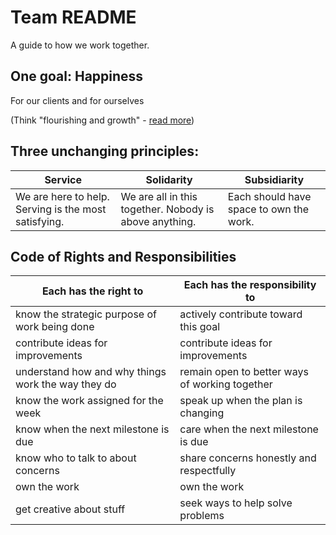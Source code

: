 # Team README
A guide to how we work together.

## One goal: Happiness
For our clients and for ourselves

(Think "flourishing and growth" - [read more](https://www.macat.com/blog/2017/5/20/aristotles-secret-to-happiness-what-will-make-us-happy-now))

## Three unchanging principles: 
|Service|Solidarity|Subsidiarity|
|---|---|---|
|We are here to help. Serving is the most satisfying.|We are all in this together. Nobody is above anything.|Each should have space to own the work.|

## Code of Rights and Responsibilities

|Each has the right to|Each has the responsibility to|
|---|---|
|know the strategic purpose of work being done|actively contribute toward this goal|
|contribute ideas for improvements|contribute ideas for improvements|
|understand how and why things work the way they do|remain open to better ways of working together|
|know the work assigned for the week|speak up when the plan is changing|
|know when the next milestone is due|care when the next milestone is due|
|know who to talk to about concerns|share concerns honestly and respectfully|
|own the work|own the work|
|get creative about stuff|seek ways to help solve problems|
